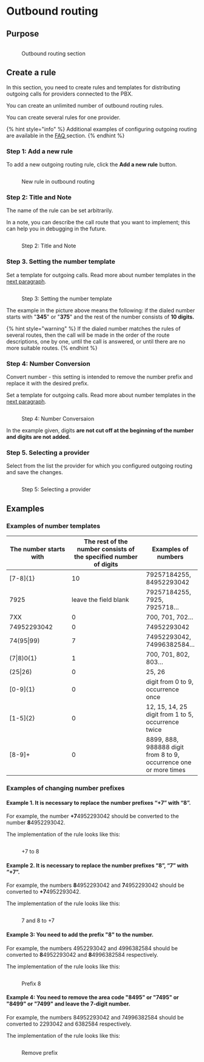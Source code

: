# Outbound routing

## Purpose

<figure><img src="../../.gitbook/assets/OutboundRoutingSection.png" alt=""><figcaption><p>Outbound routing section</p></figcaption></figure>

## Create a rule

In this section, you need to create rules and templates for distributing outgoing calls for providers connected to the PBX.

You can create an unlimited number of outbound routing rules.

You can create several rules for one provider.

{% hint style="info" %}
Additional examples of configuring outgoing routing are available in the [FAQ ](broken-reference)section.
{% endhint %}

### Step 1: Add a new rule

To add a new outgoing routing rule, click the **Add a new rule** button.

<figure><img src="../../.gitbook/assets/AddANewRule.png" alt=""><figcaption><p>New rule in outbound routing</p></figcaption></figure>

### Step 2: Title and Note

The name of the rule can be set arbitrarily.

&#x20;In a note, you can describe the call route that you want to implement; this can help you in debugging in the future.

<figure><img src="../../.gitbook/assets/Step1CreatingANewRule.png" alt=""><figcaption><p>Step 2: Title and Note</p></figcaption></figure>

### Step 3. Setting the number template

Set a template for outgoing calls. Read more about number templates in the [next paragraph](outbound-routing.md#primery-shablonov-nomerov).

<figure><img src="../../.gitbook/assets/Step2CreatingANewRule.png" alt=""><figcaption><p>Step 3: Setting the number template</p></figcaption></figure>

The example in the picture above means the following: if the dialed number starts with "**345**" or "**375**" and the rest of the number consists of **10 digits.**

{% hint style="warning" %}
If the dialed number matches the rules of several routes, then the call will be made in the order of the route descriptions, one by one, until the call is answered, or until there are no more suitable routes.
{% endhint %}

### Step 4: Number Conversion

Convert number - this setting is intended to remove the number prefix and replace it with the desired prefix.

Set a template for outgoing calls. Read more about number templates in the [next paragraph](outbound-routing.md#primery-shablonov-nomerov).

<figure><img src="../../.gitbook/assets/Step3CreatingANewRule.png" alt=""><figcaption><p>Step 4: Number Conversaion</p></figcaption></figure>

In the example given, digits **are not cut off at the beginning of the number and digits are not added.**

### Step 5. Selecting a provider

Select from the list the provider for which you configured outgoing routing and save the changes.

<figure><img src="../../.gitbook/assets/Step4CreatingANewRule.png" alt=""><figcaption><p>Step 5: Selecting a provider</p></figcaption></figure>

## Examples

### Examples of number templates

<table data-full-width="true"><thead><tr><th width="262">The number starts with</th><th width="536.3333333333333">The rest of the number consists of the specified number of digits</th><th>Examples of numbers</th></tr></thead><tbody><tr><td>[7-8]{1}</td><td>10</td><td>79257184255, 84952293042</td></tr><tr><td>7925</td><td>leave the field blank</td><td>79257184255, 7925, 7925718…</td></tr><tr><td>7ХХ</td><td>0</td><td>700, 701, 702…</td></tr><tr><td>74952293042</td><td>0</td><td>74952293042</td></tr><tr><td>74(95|99)</td><td>7</td><td>74952293042, 74996382584…</td></tr><tr><td>(7|8)0{1}</td><td>1</td><td>700, 701, 802, 803…</td></tr><tr><td>(25|26)</td><td>0</td><td>25, 26</td></tr><tr><td>[0-9]{1}</td><td>0</td><td>digit from 0 to 9, occurrence once</td></tr><tr><td>[1-5]{2}</td><td>0</td><td>12, 15, 14, 25 digit from 1 to 5, occurrence twice</td></tr><tr><td>[8-9]+</td><td>0</td><td>8899, 888, 988888 digit from 8 to 9, occurrence one or more times</td></tr></tbody></table>

### Examples of changing number prefixes

#### Example 1. It is necessary to replace the number prefixes “+7” with “8”.

For example, the number **+7**4952293042 should be converted to the number **8**4952293042.

The implementation of the rule looks like this:

<figure><img src="../../.gitbook/assets/+7to8.png" alt=""><figcaption><p>+7 to 8</p></figcaption></figure>

#### Example 2. It is necessary to replace the number prefixes “8”, “7” with “+7”.

For example, the numbers **8**4952293042 and **7**4952293042 should be converted to **+7**4952293042.

The implementation of the rule looks like this:

<figure><img src="../../.gitbook/assets/7or8to+7.png" alt=""><figcaption><p>7 and 8 to +7</p></figcaption></figure>

#### Example 3: You need to add the prefix "8" to the number.

For example, the numbers 4952293042 and 4996382584 should be converted to **8**4952293042 and **8**4996382584 respectively.

The implementation of the rule looks like this:

<figure><img src="../../.gitbook/assets/prefix8.png" alt=""><figcaption><p>Prefix 8</p></figcaption></figure>

#### Example 4: You need to remove the area code "8495" or "7495" or "8499" or "7499" and leave the 7-digit number.&#x20;

For example, the numbers 84952293042 and 74996382584 should be converted to 2293042 and 6382584 respectively.

The implementation of the rule looks like this:

<figure><img src="../../.gitbook/assets/removePrefix.png" alt=""><figcaption><p>Remove prefix</p></figcaption></figure>

